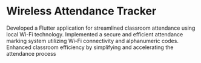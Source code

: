 # Wireless Attendance Tracker

Developed a Flutter application for streamlined classroom attendance using local Wi-Fi technology.
Implemented a secure and efficient attendance marking system utilizing Wi-Fi connectivity and alphanumeric codes.
Enhanced classroom efficiency by simplifying and accelerating the attendance process
